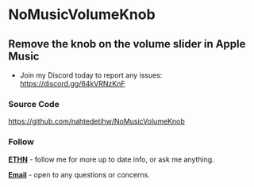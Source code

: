 # NoMusicVolumeKnob

## Remove the knob on the volume slider in Apple Music

* Join my Discord today to report any issues: https://discord.gg/64kVRNzKnF

### Source Code
https://github.com/nahtedetihw/NoMusicVolumeKnob

### Follow

[**ETHN**](https://twitter.com/ethanwhited) - follow me for more up to date info, or ask me anything.

[**Email**](mailto:ethanwhited2208@gmail.com) - open to any questions or concerns.
